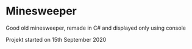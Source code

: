 # Minesweeper

Good old minesweeper, remade in C# and displayed only using console

Projekt started on 15th September 2020
